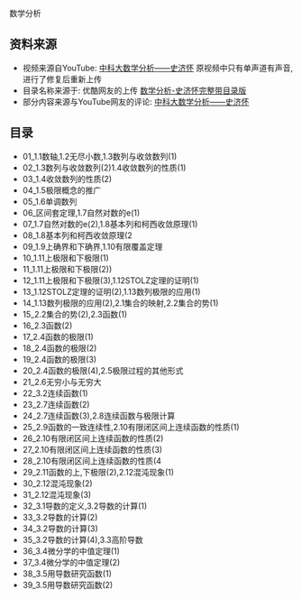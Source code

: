 数学分析

## 资料来源
- 视频来源自YouTube: [中科大数学分析——史济怀](https://www.youtube.com/watch?v=WspjK4RqxYc&t=626s)
原视频中只有单声道有声音, 进行了修复后重新上传
- 目录名称来源于: 优酷网友的上传 [数学分析-史济怀完整带目录版](http://list.youku.com/albumlist/show/id_17584806.html?spm=a2h0j.8191423.Drama.5~5~H3~A)
- 部分内容来源与YouTube网友的评论: [中科大数学分析——史济怀](https://www.youtube.com/watch?v=WspjK4RqxYc&t=626s)

## 目录
- 01_1.1数轴,1.2无尽小数,1.3数列与收敛数列(1)
- 02_1.3数列与收敛数列(2)1.4收敛数列的性质(1)
- 03_1.4收敛数列的性质(2)
- 04_1.5极限概念的推广
- 05_1.6单调数列
- 06_区间套定理,1.7自然对数的e(1)
- 07_1.7自然对数的e(2),1.8基本列和柯西收敛原理(1)
- 08_1.8基本列和柯西收敛原理(2
- 09_1.9上确界和下确界,1.10有限覆盖定理
- 10_1.11上极限和下极限(1)
- 11_1.11上极限和下极限(2))
- 12_1.11上极限和下极限(3),1.12STOLZ定理的证明(1)
- 13_1.12STOLZ定理的证明(2),1.13数列极限的应用(1)
- 14_1.13数列极限的应用(2),2.1集合的映射,2.2集合的势(1)
- 15_2.2集合的势(2),2.3函数(1)
- 16_2.3函数(2)
- 17_2.4函数的极限(1)
- 18_2.4函数的极限(2)
- 19_2.4函数的极限(3)
- 20_2.4函数的极限(4),2.5极限过程的其他形式
- 21_2.6无穷小与无穷大
- 22_3.2连续函数(1)
- 23_2.7连续函数(2)
- 24_2.7连续函数(3),2.8连续函数与极限计算
- 25_2.9函数的一致连续性,2.10有限闭区间上连续函数的性质(1)
- 26_2.10有限闭区间上连续函数的性质(2)
- 27_2.10有限闭区间上连续函数的性质(3)
- 28_2.10有限闭区间上连续函数的性质(4
- 29_2.11函数的上,下极限(2),2.12混沌现象(1)
- 30_2.12混沌现象(2)
- 31_2.12混沌现象(3)
- 32_3.1导数的定义,3.2导数的计算(1)
- 33_3.2导数的计算(2)
- 34_3.2导数的计算(3)
- 35_3.2导数的计算(4),3.3高阶导数
- 36_3.4微分学的中值定理(1)
- 37_3.4微分学的中值定理(2)
- 38_3.5用导数研究函数(1)
- 39_3.5用导数研究函数(2)
